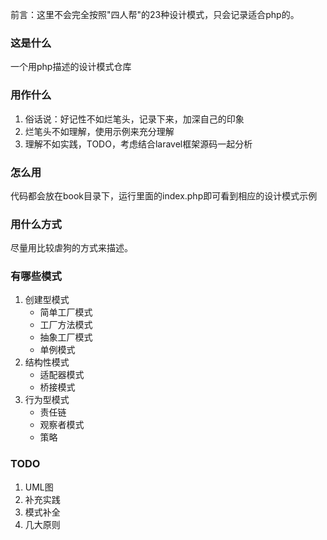 前言：这里不会完全按照"四人帮"的23种设计模式，只会记录适合php的。

### 这是什么
一个用php描述的设计模式仓库

### 用作什么
1. 俗话说：好记性不如烂笔头，记录下来，加深自己的印象
2. 烂笔头不如理解，使用示例来充分理解
3. 理解不如实践，TODO，考虑结合laravel框架源码一起分析

### 怎么用
代码都会放在book目录下，运行里面的index.php即可看到相应的设计模式示例

### 用什么方式
尽量用比较虐狗的方式来描述。

### 有哪些模式
1. 创建型模式
    * 简单工厂模式
    * 工厂方法模式
    * 抽象工厂模式
    * 单例模式
2. 结构性模式
    * 适配器模式
    * 桥接模式
3. 行为型模式
    * 责任链
    * 观察者模式
    * 策略

### TODO
1. UML图
2. 补充实践
3. 模式补全
3. 几大原则